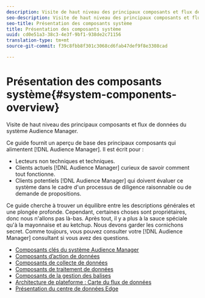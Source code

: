 ```yaml
---
description: Visite de haut niveau des principaux composants et flux de données du système Audience Manager.
seo-description: Visite de haut niveau des principaux composants et flux de données du système Audience Manager.
seo-title: Présentation des composants système
title: Présentation des composants système
uuid: cd0e51a3-38c3-4e3f-9bf1-938de2c71156
translation-type: tm+mt
source-git-commit: f39c8fbb8f301c3068cd6fab47def9f8e3308cad

---
```



# Présentation des composants système{#system-components-overview}

Visite de haut niveau des principaux composants et flux de données du système Audience Manager.

<!-- 

c_compintro.xml

 -->

Ce guide fournit un aperçu de base des principaux composants qui alimentent [!DNL Audience Manager]. Il est écrit pour :

* Lecteurs non techniques et techniques.
* Clients actuels [!DNL Audience Manager] curieux de savoir comment tout fonctionne.
* Clients potentiels [!DNL Audience Manager] qui doivent évaluer ce système dans le cadre d'un processus de diligence raisonnable ou de demande de propositions.

Ce guide cherche à trouver un équilibre entre les descriptions générales et une plongée profonde. Cependant, certaines choses sont propriétaires, donc nous n'allons pas là-bas. Après tout, il y a plus à la sauce spéciale qu'à la mayonnaise et au ketchup. Nous devons garder les cornichons secret. Comme toujours, vous pouvez consulter votre [!DNL Audience Manager] consultant si vous avez des questions.

* [Composants clés du système Audience Manager](/help/using/reference/system-components/components-stack.md)
* [Composants d’action de données](/help/using/reference/system-components/components-data-action.md)
* [Composants de collecte de données](/help/using/reference/system-components/components-data-collection.md)
* [Composants de traitement de données](/help/using/reference/system-components/components-data-processing.md)
* [Composants de la gestion des balises](/help/using/reference/system-components/components-tag-management.md)
* [Architecture de plateforme : Carte du flux de données](/help/using/reference/system-components/components-platform-architecture.md)
* [Présentation du centre de données Edge](/help/using/reference/system-components/components-edge.md)

